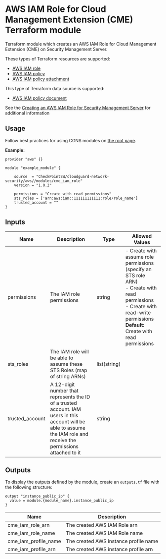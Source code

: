 # AWS IAM Role for Cloud Management Extension (CME) Terraform module

Terraform module which creates an AWS IAM Role for Cloud Management Extension (CME) on Security Management Server.

These types of Terraform resources are supported:
* [AWS IAM role](https://registry.terraform.io/providers/hashicorp/aws/latest/docs/resources/iam_role)
* [AWS IAM policy](https://registry.terraform.io/providers/hashicorp/aws/latest/docs/resources/iam_policy)
* [AWS IAM policy attachment](https://registry.terraform.io/providers/hashicorp/aws/latest/docs/resources/iam_role_policy_attachment)

This type of Terraform data source is supported:
* [AWS IAM policy document](https://registry.terraform.io/providers/hashicorp/aws/latest/docs/data-sources/iam_policy_document)

See the [Creating an AWS IAM Role for Security Management Server](https://supportcenter.checkpoint.com/supportcenter/portal?eventSubmit_doGoviewsolutiondetails=&solutionid=sk122074) for additional information


## Usage
Follow best practices for using CGNS modules on [the root page](https://registry.terraform.io/modules/checkpointsw/cloudguard-network-security/aws/latest#:~:text=Best%20Practices%20for%20Using%20Our%20Modules).

**Example:**
```
provider "aws" {}

module "example_module" {

    source  = "CheckPointSW/cloudguard-network-security/aws//modules/cme_iam_role"
    version = "1.0.2"

    permissions = "Create with read permissions"
    sts_roles = ['arn:aws:iam::111111111111:role/role_name']
    trusted_account = ""
}
```
## Inputs
| Name            | Description                                                                                                                                                           | Type         | Allowed Values                                                                                                                                  |
|-----------------|-----------------------------------------------------------------------------------------------------------------------------------------------------------------------|--------------|-------------------------------------------------------------------------------------------------------------------------------------------------|
| permissions     | The IAM role permissions                                                                                                                                              | string       | - Create with assume role permissions (specify an STS role ARN)<br>- Create with read permissions<br>- Create with read-write permissions<br>**Default:** Create with read permissions |
| sts_roles       | The IAM role will be able to assume these STS Roles (map of string ARNs)                                                                                              | list(string) |                                                                                                                                              |
| trusted_account | A 12-digit number that represents the ID of a trusted account. IAM users in this account will be able to assume the IAM role and receive the permissions attached to it | string       |                                                                                                                                              |


## Outputs
To display the outputs defined by the module, create an `outputs.tf` file with the following structure:
```
output "instance_public_ip" {
  value = module.{module_name}.instance_public_ip
}
```
| Name                 | Description                           |
|----------------------|---------------------------------------|
| cme_iam_role_arn     | The created AWS IAM Role arn          |
| cme_iam_role_name    | The created AWS IAM Role name         |
| cme_iam_profile_name | The created AWS instance profile name |
| cme_iam_profile_arn  | The created AWS instance profile arn  |